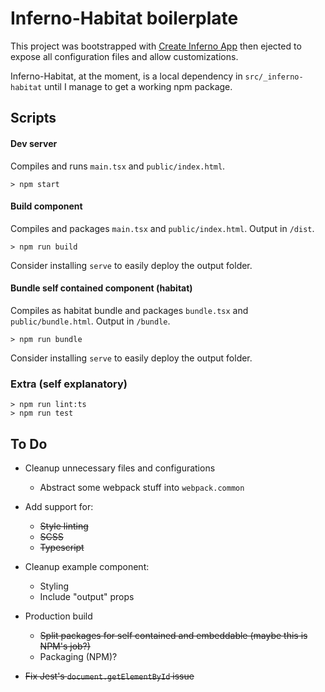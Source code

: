 # Inferno-Habitat boilerplate
This project was bootstrapped with [Create Inferno App](https://github.com/infernojs/create-inferno-app) then ejected to expose all configuration files and allow customizations.

Inferno-Habitat, at the moment, is a local dependency in `src/_inferno-habitat` until I manage to get a working npm package.

## Scripts

#### Dev server
Compiles and runs `main.tsx` and `public/index.html`.
```
> npm start
```

#### Build component
Compiles and packages `main.tsx` and `public/index.html`. Output in `/dist`.
```
> npm run build
```
Consider installing `serve` to easily deploy the output folder.

#### Bundle self contained component (habitat)
Compiles as habitat bundle and packages `bundle.tsx` and `public/bundle.html`. Output in `/bundle`.
```
> npm run bundle
```
Consider installing `serve` to easily deploy the output folder.

### Extra (self explanatory)
```
> npm run lint:ts
> npm run test
```

## To Do

- Cleanup unnecessary files and configurations
    - Abstract some webpack stuff into `webpack.common`

- Add support for:
    - ~~Style linting~~
    - ~~SCSS~~
    - ~~Typescript~~

- Cleanup example component:
    - Styling
    - Include "output" props

- Production build
    - ~~Split packages for self contained and embeddable (maybe this is NPM's job?)~~
    - Packaging (NPM)?

- ~~Fix Jest's `document.getElementById` issue~~